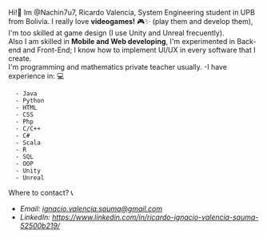 Hi!👋 Im @Nachin7u7, Ricardo Valencia, System Engineering student in UPB from Bolivia.
I really love **videogames!** 🎮✨ (play them and develop them), I'm too skilled at game design (I use Unity and Unreal frecuently).\
Also I am skilled in **Mobile and Web developing**, I'm experimented in Back-end and Front-End; I know how to implement UI/UX in every software that I create.\
I'm programming and mathematics private teacher usually.
  -I have experience in: 💻
  ```
    - Java
    - Python
    - HTML
    - CSS
    - Php
    - C/C++
    - C#
    - Scala
    - R
    - SQL
    - OOP
    - Unity
    - Unreal
 ```
  
Where to contact? 📞
  - *Email: ignacio.valencia.sauma@gmail.com* 
  - *LinkedIn: https://www.linkedin.com/in/ricardo-ignacio-valencia-sauma-52500b219/*
